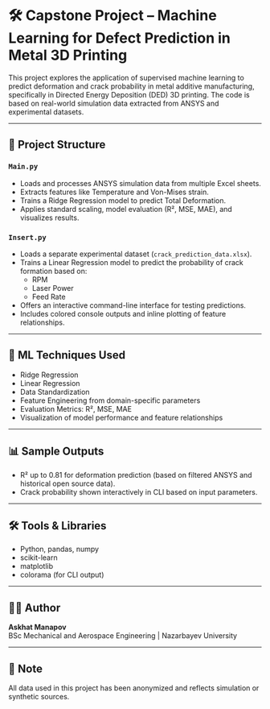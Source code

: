 # 🛠️ Capstone Project – Machine Learning for Defect Prediction in Metal 3D Printing

This project explores the application of supervised machine learning to predict deformation and crack probability in metal additive manufacturing, specifically in Directed Energy Deposition (DED) 3D printing. The code is based on real-world simulation data extracted from ANSYS and experimental datasets.

---

## 📂 Project Structure

### `Main.py`
- Loads and processes ANSYS simulation data from multiple Excel sheets.
- Extracts features like Temperature and Von-Mises strain.
- Trains a Ridge Regression model to predict Total Deformation.
- Applies standard scaling, model evaluation (R², MSE, MAE), and visualizes results.

### `Insert.py`
- Loads a separate experimental dataset (`crack_prediction_data.xlsx`).
- Trains a Linear Regression model to predict the probability of crack formation based on:
  - RPM
  - Laser Power
  - Feed Rate
- Offers an interactive command-line interface for testing predictions.
- Includes colored console outputs and inline plotting of feature relationships.

---

## 🧠 ML Techniques Used
- Ridge Regression
- Linear Regression
- Data Standardization
- Feature Engineering from domain-specific parameters
- Evaluation Metrics: R², MSE, MAE
- Visualization of model performance and feature relationships

---

## 📊 Sample Outputs
- R² up to 0.81 for deformation prediction (based on filtered ANSYS and historical open source data).
- Crack probability shown interactively in CLI based on input parameters.

---

## 🛠️ Tools & Libraries
- Python, pandas, numpy
- scikit-learn
- matplotlib
- colorama (for CLI output)

---

## 👨‍💻 Author
**Askhat Manapov**  
BSc Mechanical and Aerospace Engineering | Nazarbayev University  

---

## 📌 Note
All data used in this project has been anonymized and reflects simulation or synthetic sources.
